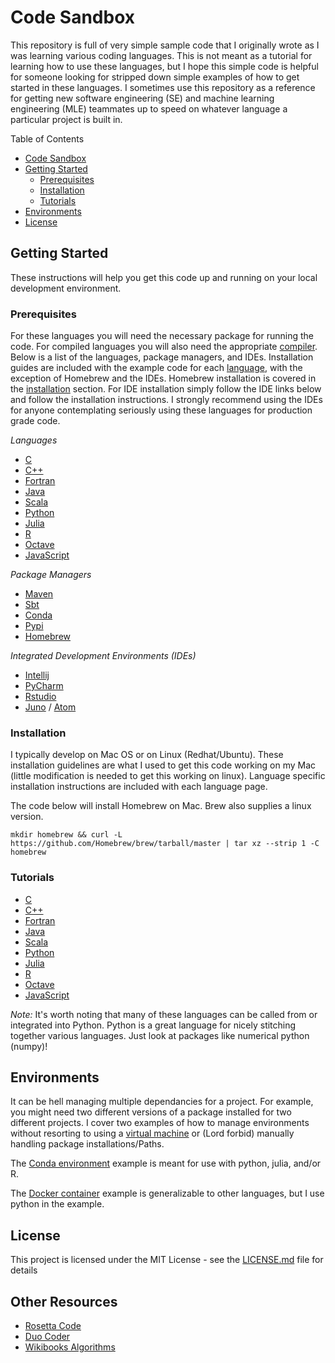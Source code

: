 # Code Sandbox

This repository is full of very simple sample code that I originally wrote as I was learning various coding languages. This is not meant as a tutorial for learning how to use these languages, but I hope this simple code is helpful for someone looking for stripped down simple examples of how to get started in these languages. I sometimes use this repository as a reference for getting new software engineering (SE) and machine learning engineering (MLE) teammates up to speed on whatever language a particular project is built in.

<!-- TOC -->

Table of Contents
- [Code Sandbox](#code-sandbox)
- [Getting Started](#getting-started)
  - [Prerequisites](#prerequisites)
  - [Installation](#installation)
  - [Tutorials](#tutorials)
- [Environments](#environments)
- [License](#license)

<!-- /TOC -->

## Getting Started

These instructions will help you get this code up and running on your local development environment.

### Prerequisites

For these languages you will need the necessary package for running the code. For compiled languages you will also need the appropriate [compiler](https://en.wikipedia.org/wiki/Compiler). Below is a list of the languages, package managers, and IDEs. Installation guides are included with the example code for each [language](#languages), with the exception of Homebrew and the IDEs. Homebrew installation is covered in the [installation](#installation) section. For IDE installation simply follow the IDE links below and follow the installation instructions. I strongly recommend using the IDEs for anyone contemplating seriously using these languages for production grade code.

*Languages*
* [C](https://en.wikipedia.org/wiki/C_(programming_language))
* [C++](https://en.wikipedia.org/wiki/C%2B%2B)
* [Fortran](https://en.wikipedia.org/wiki/Fortran)
* [Java](https://www.java.com/en/)
* [Scala](https://www.scala-lang.org/)
* [Python](https://www.anaconda.com/download/#macos)
* [Julia](https://julialang.org/)
* [R](https://www.r-project.org/)
* [Octave](https://www.gnu.org/software/octave/)
* [JavaScript](https://www.w3schools.com/js/)

*Package Managers*
* [Maven](https://maven.apache.org/)
* [Sbt](https://www.scala-sbt.org/)
* [Conda](https://docs.conda.io/en/latest/)
* [Pypi](https://pypi.org/)
* [Homebrew](https://brew.sh/)

*Integrated Development Environments (IDEs)*
* [Intellij](https://www.jetbrains.com/idea/)
* [PyCharm](https://www.jetbrains.com/pycharm/)
* [Rstudio](https://www.rstudio.com/)
* [Juno](https://junolab.org/) / [Atom](https://atom.io/)

### Installation

I typically develop on Mac OS or on Linux (Redhat/Ubuntu). These installation guidelines are what I used to get this code working on my Mac (little modification is needed to get this working on linux). Language specific installation instructions are included with each language page.

The code below will install Homebrew on Mac. Brew also supplies a linux version.

```
mkdir homebrew && curl -L https://github.com/Homebrew/brew/tarball/master | tar xz --strip 1 -C homebrew
```

### Tutorials

<!--
Code Essentials
* Importing Functionality
* Unit Testing
* Formating / Typing Testing
-->

* [C](./C/README.md)
* [C++](./C++/README.md)
* [Fortran](./Fortran/README.md)
* [Java](./Java/README.md)
* [Scala](./Scala/README.md)
* [Python](./Python/README.md)
* [Julia](./Julia/README.md)
* [R](./R/README.md)
* [Octave](./Octave/README.md)
* [JavaScript](./JavaScript/README.md)

*Note:* It's worth noting that many of these languages can be called from or integrated into Python. Python is a great language for nicely stitching together various languages. Just look at packages like numerical python (numpy)!

## Environments

It can be hell managing multiple dependancies for a project. For example, you might need two different versions of a package installed for two different projects. I cover two examples of how to manage environments without resorting to using a [virtual machine](https://en.wikipedia.org/wiki/Virtual_machine) or (Lord forbid) manually handling package installations/Paths.

The [Conda environment](./Environments/Conda/README.md) example is meant for use with python, julia, and/or R.

The [Docker container](./Environments/Docker/README.md) example is generalizable to other languages, but I use python in the example.

## License

This project is licensed under the MIT License - see the [LICENSE.md](LICENSE.md) file for details

## Other Resources

* [Rosetta Code](https://rosettacode.org/wiki/Rosetta_Code)
* [Duo Coder](https://jasonpark.me/DuoCoder/public/)
* [Wikibooks Algorithms](https://en.wikibooks.org/wiki/Algorithm_Implementation)

